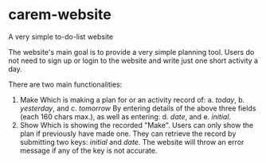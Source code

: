 # carem-website

A very simple to-do-list website

The website's main goal is to provide a very simple planning tool.
Users do not need to sign up or login to the website and write just one short activity a day.

There are two main functionalities:
1. Make
   Which is making a plan for or an activity record of:
   a. _today_,
   b. _yesterday_, and
   c. _tomorrow_
   By entering details of the above three fields (each 160 chars max.), as well as entering:
   d. _date_, and
   e. _initial_.
2. Show
   Which is showing the recorded "Make".
   Users can only show the plan if previously have made one.
   They can retrieve the record by submitting two keys: _initial_ and _date_. The website will throw an error message if any of the key is not accurate.
